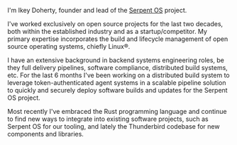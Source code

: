 I'm Ikey Doherty, founder and lead of the [Serpent OS](https://serpentos.com) project.

I've worked exclusively on open source projects for the last two decades, both within the established industry and as a startup/competitor. My primary expertise incorporates the build and lifecycle management of open source operating systems, chiefly Linux®.
 
I have an extensive background in backend systems engineering roles, be they full delivery pipelines, software compliance, distributed build systems, etc.
For the last 6 months I've been working on a distributed build system to leverage token-authenticated agent systems in a scalable pipeline solution
to quickly and securely deploy software builds and updates for the Serpent OS project.

Most recently I've embraced the Rust programming language and continue to find new ways to integrate into existing software projects, such as Serpent OS for
our tooling, and lately the Thunderbird codebase for new components and libraries.
